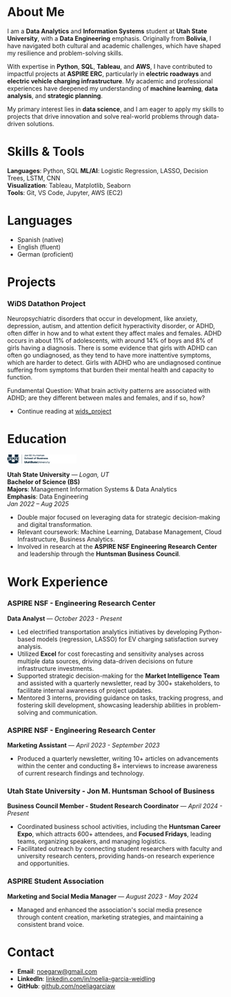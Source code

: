 # About Me
I am a **Data Analytics** and **Information Systems** student at **Utah State University**, with a **Data Engineering** emphasis. Originally from **Bolivia**, I have navigated both cultural and academic challenges, which have shaped my resilience and problem-solving skills.

With expertise in **Python**, **SQL**, **Tableau**, and **AWS**, I have contributed to impactful projects at **ASPIRE ERC**, particularly in **electric roadways** and **electric vehicle charging infrastructure**. My academic and professional experiences have deepened my understanding of **machine learning**, **data analysis**, and **strategic planning**.

My primary interest lies in **data science**, and I am eager to apply my skills to projects that drive innovation and solve real-world problems through data-driven solutions.


# Skills & Tools

**Languages**: Python, SQL 
**ML/AI**: Logistic Regression, LASSO, Decision Trees, LSTM, CNN  
**Visualization**: Tableau, Matplotlib, Seaborn  
**Tools**: Git, VS Code, Jupyter, AWS (EC2)

# Languages

- Spanish (native)  
- English (fluent)  
- German (proficient)

# Projects

### WiDS Datathon Project
Neuropsychiatric disorders that occur in development, like anxiety, depression, autism, and attention deficit hyperactivity disorder, or ADHD, often differ in how and to what extent they affect males and females. ADHD occurs in about 11% of adolescents, with around 14% of boys and 8% of girls having a diagnosis. There is some evidence that girls with ADHD can often go undiagnosed, as they tend to have more inattentive symptoms, which are harder to detect. Girls with ADHD who are undiagnosed continue suffering from symptoms that burden their mental health and capacity to function.

Fundamental Question: What brain activity patterns are associated with ADHD; are they different between males and females, and if so, how?
- Continue reading at [wids_project](https://github.com/babigail100/wids_project) 


# Education

<img src="docs/assets/HSB_01_UStateLeft_AggieBlue.png" alt="Utah State University Logo" width="160"/>

**Utah State University** — *Logan, UT*  
**Bachelor of Science (BS)**  
**Majors**: Management Information Systems & Data Analytics  
**Emphasis**: Data Engineering  
*Jan 2022 – Aug 2025*

- Double major focused on leveraging data for strategic decision-making and digital transformation.
- Relevant coursework: Machine Learning, Database Management, Cloud Infrastructure, Business Analytics.
- Involved in research at the **ASPIRE NSF Engineering Research Center** and leadership through the **Huntsman Business Council**.

# Work Experience

### **ASPIRE NSF - Engineering Research Center**  
**Data Analyst** — *October 2023 - Present*  
- Led electrified transportation analytics initiatives by developing Python-based models (regression, LASSO) for EV charging satisfaction survey analysis.
- Utilized **Excel** for cost forecasting and sensitivity analyses across multiple data sources, driving data-driven decisions on future infrastructure investments.
- Supported strategic decision-making for the **Market Intelligence Team** and assisted with a quarterly newsletter, read by 300+ stakeholders, to facilitate internal awareness of project updates.
- Mentored 3 interns, providing guidance on tasks, tracking progress, and fostering skill development, showcasing leadership abilities in problem-solving and communication.

### **ASPIRE NSF - Engineering Research Center**  
**Marketing Assistant** — *April 2023 - September 2023*  
- Produced a quarterly newsletter, writing 10+ articles on advancements within the center and conducting 8+ interviews to increase awareness of current research findings and technology.

### **Utah State University - Jon M. Huntsman School of Business**  
**Business Council Member - Student Research Coordinator** — *April 2024 - Present*  
- Coordinated business school activities, including the **Huntsman Career Expo**, which attracts 600+ attendees, and **Focused Fridays**, leading teams, organizing speakers, and managing logistics.
- Facilitated outreach by connecting student researchers with faculty and university research centers, providing hands-on research experience and opportunities.

### **ASPIRE Student Association**  
**Marketing and Social Media Manager** — *August 2023 - May 2024*  
- Managed and enhanced the association's social media presence through content creation, marketing strategies, and maintaining a consistent brand voice.


# Contact

- **Email**: noegarw@gmail.com  
- **LinkedIn**: [linkedin.com/in/noelia-garcia-weidling](https://www.linkedin.com/in/noelia-garcia-weidling/)  
- **GitHub**: [github.com/noeliagarciaw](https://github.com/Noeliagarciaw) 



